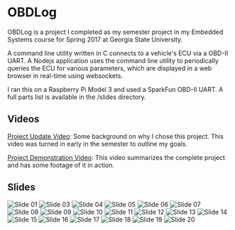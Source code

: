 # OBDLog

OBDLog is a project I completed as my semester project in my Embedded Systems course for Spring 2017 at Georgia State University.

A command line utility written in C connects to a vehicle's ECU via a OBD-II UART. A Nodejs application uses the command line utility to periodically queries the ECU for various parameters, which are displayed in a web browser in real-time using websockets.

I ran this on a Raspberry Pi Model 3 and used a SparkFun OBD-II UART. A full parts list is available in the /slides directory.

## Videos

[Project Update Video](https://youtu.be/VoDeGGIunfs): Some background on why I chose this project. This video was turned in early in the semester to outline my goals.

[Project Demonstration Video](https://youtu.be/fdGgWg5rqpk): This video summarizes the complete project and has some footage of it in action.

## Slides

![Slide 01](https://github.com/FergK/OBDLog/raw/master/slides/01.png)
![Slide 03](https://github.com/FergK/OBDLog/raw/master/slides/03.png)
![Slide 04](https://github.com/FergK/OBDLog/raw/master/slides/04.png)
![Slide 05](https://github.com/FergK/OBDLog/raw/master/slides/05.png)
![Slide 06](https://github.com/FergK/OBDLog/raw/master/slides/06.png)
![Slide 07](https://github.com/FergK/OBDLog/raw/master/slides/07.png)
![Slide 08](https://github.com/FergK/OBDLog/raw/master/slides/08.png)
![Slide 09](https://github.com/FergK/OBDLog/raw/master/slides/09.png)
![Slide 10](https://github.com/FergK/OBDLog/raw/master/slides/10.png)
![Slide 11](https://github.com/FergK/OBDLog/raw/master/slides/11.png)
![Slide 12](https://github.com/FergK/OBDLog/raw/master/slides/12.png)
![Slide 13](https://github.com/FergK/OBDLog/raw/master/slides/13.png)
![Slide 14](https://github.com/FergK/OBDLog/raw/master/slides/14.png)
![Slide 15](https://github.com/FergK/OBDLog/raw/master/slides/15.png)
![Slide 16](https://github.com/FergK/OBDLog/raw/master/slides/16.png)
![Slide 17](https://github.com/FergK/OBDLog/raw/master/slides/17.png)
![Slide 18](https://github.com/FergK/OBDLog/raw/master/slides/18.png)
![Slide 19](https://github.com/FergK/OBDLog/raw/master/slides/19.png)
![Slide 20](https://github.com/FergK/OBDLog/raw/master/slides/20.png)
